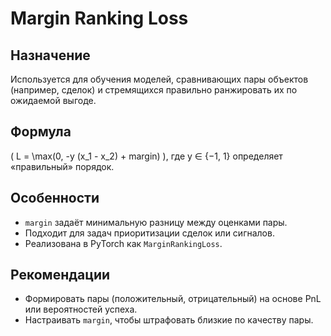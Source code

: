 # Margin Ranking Loss

## Назначение
Используется для обучения моделей, сравнивающих пары объектов (например, сделок) и стремящихся правильно ранжировать их по ожидаемой выгоде.

## Формула
\( L = \max(0, -y (x_1 - x_2) + margin) \), где y ∈ {−1, 1} определяет «правильный» порядок.

## Особенности
- `margin` задаёт минимальную разницу между оценками пары.
- Подходит для задач приоритизации сделок или сигналов.
- Реализована в PyTorch как `MarginRankingLoss`.

## Рекомендации
- Формировать пары (положительный, отрицательный) на основе PnL или вероятностей успеха.
- Настраивать `margin`, чтобы штрафовать близкие по качеству пары.
